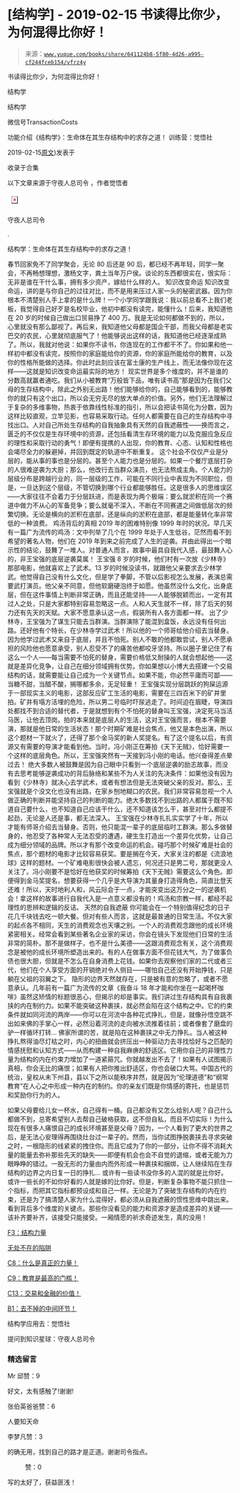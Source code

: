 # [结构学] - 2019-02-15 书读得比你少，为何混得比你好！

> 来源：[`www.yuque.com/books/share/641124b8-5f80-4d26-a995-cf244fceb154/vfrz4y`](https://www.yuque.com/books/share/641124b8-5f80-4d26-a995-cf244fceb154/vfrz4y)



书读得比你少，为何混得比你好！ 

结构学 

结构学 

微信号TransactionCosts 

功能介绍《结构学》：生命体在其生存结构中的求存之道！ 训练营：觉悟社 

2019-02-15[原文](https://mp.weixin.qq.com/s?__biz=MzIzMDYwOTM0Mg==&mid=2247483964&idx=1&sn=a5cc7a203ec011409dc87dc513e0bdd8&chksm=e8b19aeddfc613fbf5617bc83bf10ace2af5b5b7f41bcee54ff73a01af49bf40f7d2634a59bd#rd))发表于 

收录于合集 

以下文章来源于守夜人总司令 ，作者觉悟者 

![](img/bc2181e980331a75ad303873b0f0800b.png)  

守夜人总司令 

. 

结构学：生命体在其生存结构中的求存之道！ 

春节回家免不了同学聚会，无论 80 后还是 90 后，都已经不再年轻，同学一聚会，不再畅想理想，激杨文字，粪土当年万户侯。谈论的东西都很实在，很实际：无非是谁在干什么事，拥有多少资产，嫁给什么样的人。 知识改变命运 知识改变命运，讲的是与你自己的过往对比，而不是用来压过人家一头的秘密武器。因为你根本不清楚别人手上拿的是什么牌！一个小学同学跟我说：我以前总看不上我们老板，我觉得自己好歹是名校毕业，他初中都没有读完，能懂什么！后来，我知道他在 20 岁的时候自己做出口贸易挣了 400 万。我是无论如何都做不到的，所以，心里就没有那么鄙视了。再后来，我知道他父母都是国企干部，而我父母都是老实巴交的农民，心里就彻底服气了！他能够说出这样的话，我知道他已经逐渐成熟了。所以，我就对他说：如果你不读书，你连现在的工作都干不了。你如果和他一样初中都没有读完，按照你的家庭能给你的资源，你的家庭所能给你的教育，以及你的性格所能做的选择。你此时此刻应该在富士康的生产线上，而无法像你现在这样——这就是知识改变命运最实际的地方！ 现实世界是多个维度的，并不是谁的分数高就赢者通吃。我们从小被教育“万般皆下品，唯有读书高”那是因为在我们父母的生存结构中，除此之外别无出路！他们能够给你的，自己能够看到的，能够教你的就只有这个出口，所以会无穷无尽的放大单点的价值。另外，他们无法理解过于复杂的多维事物，热衷于依靠线性标准的指引，所以会把读书简化为分数，因为这样比较直观，立竿见影，也容易采取行动。任何人都需要在自己的生存结构中寻找出口。人对自己所处生存结构的自我抽象具有天然的自我遮蔽性——换而言之，匮乏的不仅仅是生存环境中的资源，还包括看清生存环境的能力以及克服应急反应的理性和采取行动的勇气！即便有提携的人出现，你的教育、心态、认知和性格也会竭尽全力的躲避掉，并回到既定的轨道中不断重复。 这个社会不仅仅产业是分层的，能从事的事也是分层的。甚至个人能力也是分层的。如果一个餐厅底层打杂的人很难逆袭为大厨；那么，他改行去当群众演员，也无法熬成主角。个人能力的层级分布是跨越行业的，同一层级的工作，可能在不同行业中表现为不同职位，但是，一旦达到这个层级，不管切换到哪个行业都能够胜任。这是很多人的思维误区——大家往往不会着力于分层跃进，而是表现为两个极端：要么就淤积在同一个赛道中做力不从心的军备竞争；要么就毫不深入，不断在不同赛道之间做低层次的频繁切换。无论是横向的淤积在底部，还是纵向的淤积在底部，都是能量转化率非常低的一种浪费。 鸡汤背后的真相 2019 年的困难特别像 1999 年时的状况。早几天有一篇广为流传的鸡汤：文中列举了几个在 1999 年处于人生低谷，茫然而看不到希望的著名人物，他们在 2019 年到来之前完成了人生的逆袭。并由此得出一个暗示性的结论，鼓舞了一堆人。对普通人而言，故事中最具自我代入感，最鼓舞人心的，非王宝强的底层逆袭莫属！ 王宝强 8 岁的时候，他们村有一次放《少林寺》那部电影，他就喜欢上了武术。13 岁的时候没读书，就跟他父亲要求去少林学武。他觉得自己没有什么文化，但是学了拳脚，不管以后影视怎么发展，表演总需要武打演员。他父亲不同意，但他软磨硬泡终于如愿。他虽然没什么文化，出身底层，但在这件事情上判断非常正确，而且还能坚持——人能够脱颖而出，一定有其过人之处，只是大家都特别容易忽略这一点。人和人天生就不一样，除了后天的努力还有先天的天赋。大家不愿意承认这一点，假装所有人各方面都一样。 出了少林寺，王宝强为了谋生只能去当群演。当群演除了能混到盒饭，永远没有任何出路。还好他有个特长，在少林寺学过武术！所以他的一个师哥给他介绍去当替身。因为他学过武术又来自于底层，并且不怕死。别人不敢的他都敢尝试，别人不愿承担的风险他也愿意承受，别人忍受不了的痛苦他都咬牙坚持。所以圈子里记住了有这么一个人——每当需要不怕死的替身，需要价格低又耐操的人就会想起他——这就是差异化竞争，让自己在细分领域拥有优势。你如果想以小博大去搭建一个交易结构的话，就需要能让自己成为一个关键节点。如果不能，你必然平庸而可鄙——当糖不甜，当醋不酸，搁哪都多余，无足轻重！ 王宝强实现分层跳跃的狗屎运源于一部现实主义的电影，这部反应矿工生活的电影，需要在三四百米下的矿井里拍。矿井有塌方活埋的危险，所以男二号临时吓尿逃走了。时间迫在眉睫，导演四处都找不到合适的替代者，于是就想到有个不怕死的替身叫王宝强，决定死马当活马医，让他去顶岗。拍的本来就是底层人的生活，这对王宝强而言，根本不需要演，那就是他日常的生活状态！那个时期矿难是社会焦点，他又是本色出演，所以这个题材一下就火了，还得了那个金马奖的新人奖提名。有了这个提名以后，有资源又有需要的导演才能看到他。当时，冯小刚正在筹拍《天下无贼》，恰好需要一个这样的底层角色。所以，王宝强突然有一天接到冯小刚的电话。他兴奋得差点晕过去！ 绝大多数人被鼓舞是因为自己眼中只看到一个底层逆袭的励志故事，而没有去思考能够逆袭成功的背后脉络和某些不为人关注的先决条件：如果他没有因为看到《少林寺》就决心去学武术，或者有想法但是无法突破父亲的反对。那么，王宝强就是个没文化也没有出路，在家乡刨地糊口的农民。我们非常容易忽视一个人做正确的判断并能坚持自己的判断的能力。绝大多数找不到出路的人都属于既不知道自己要什么，也不知道自己应该干什么，还不知道该怎么干，甚至对什么都提不起劲，无论是人还是事，都无法深入。 王宝强在少林寺扎扎实实学了十年，所以才能有师哥介绍去当替身。否则，他只能混一辈子的底层临时工群演。那么多做替身的，他忍受了各种常人无法忍受的遭遇，硬生生打造出一个差异化优势，让自己成为细分领域的品牌。所以才有那个改变命运的机会。碰巧那个时候矿难是社会的焦点，那个题材的电影才比较容易获奖。要是搁在今天，大家关注的都是《流浪地球》这样的题材。一个矿难电影很快会被人遗忘，何况还只是男二号，那就更没人关注了。冯小刚要不是恰好在他获奖的时候筹拍《天下无贼》需要这么个角色。即便得到金马奖提名，想要获得一个几乎是大导演为其量身打造得角色，简直比登天还难！所以，天时地利人和，风云际会于一点，才能突变出这万分之一的逆袭机会！拿这样的故事进行自我代入是一点意义都没有的！鸡汤和宗教一样，都经不起理性的思辨和逻辑的反诘。 天然的自我遮蔽 你可能会在一个特别值得纪念的日子花几千块钱去吃一顿大餐。但对有些人而言，这就是最普通的日常生活。不仅大家的起点各不相同，天生的消费观念也天壤之别。一个人的消费观念跟他的成长环境紧密相关。经常会看到某些著名企业家的采访，你会在镜头下发现他们日常的生活非常的简朴。那不是做样子，也不是什么美德——这跟消费观念有关，这个消费观念是被他的成长环境所塑造出来的。有的人在做事方面不但花钱大气，为了做事负债也很大胆，但就是不怎么在自身消费上花钱。如果你去观察他们家的二代或者三代，他们在个人享受方面的开销绝对令人侧目——哪怕自己还没有开始挣钱，只是躺在父祖的羽翼之下。 隐形的边界天然就存在，只是被有意的忽略了，或者不愿意承认。几年前有一篇广为流传的文章《我奋斗 18 年才能和你坐在一起喝杯咖啡》虽然这矫情的标题很恶心，但揭示的却是事实。我们讲过生存结构具有自我裹挟的内在制约力。如果不能突破这种裹挟，就必然会陷在这个结构之中。它的约束条件就如同河流的两岸——你可以在河流中各种花式挣扎，但是，就像孙悟空跳不出如来佛的手掌心一样，必然沿着河流的走向被水流推着往前；或者像套了磨盘的驴一样循环打转… 佛家所谓的苦，就是陷在这种裹挟之中无力挣扎。当人被这种挣扎熬得油尽灯枯之时，内心的扭曲就会挤压出一种驱动力去寻找恰好与之匹配的情感抚慰和认知方式——从而构建一种自我麻痹的舒适区。它用你自己的非理性力量为结构的内在约束力增加了一道紧箍咒。你就越发出不去了！如果有人试图揭示真相，你会无比的痛恨；如果有人把你推出舒适区，你也会破口大骂。中国古代的统治，皇权从未下州县，县以下之所以能秩序井然，就是因为“伦理道德”和“纲常教育”在人心之中形成一种内在的制约。你的亲友们既是你情感的寄托，也是惩罚和奖励你行为的人。 

如果父母要给儿女一杯水，自己得有一桶。自己都没有又怎么给别人呢？自己什么都做不到，总寄希望别人去帮自己破格获取，这不但自私，而且不切实际！为什么现在有很多人痛恨自己的成长环境甚至是父母？因为，一个人看到了更大的世界之后，是无法心安理得再围绕灶台过一辈子的。然而，当你试图挣脱裹挟去寻求突破之时，一根隐形的线紧紧的拽住你。而且它成为了你的一部分，让你不得不消耗大量的能量去弥补那些先天的缺失——即便有机会也会不自觉的退缩，或者无能为力眼睁睁的错过。一股无形的力量由内而外形成一种裹挟和捆绑，让人继续陷在生存结构的边界之内日复一日的挣扎… 或许有一些读书没你多的人混的就是比你好。或许一些长的不如你好看的人就是嫁的比你好。但是，判断复杂事物不能只抓住一个指标，而把其它指标都预设成和自己一样。无论是为了突破生存结构的内在约束，还是为了搞清楚人家为什么混得好，都必须从自我遮蔽的惯性思维中跳出来。看到背后多个维度的关键点。那些你没看见的能力和资源才是造成差异的关键——该补齐要补齐，该接受只能接受。一厢情愿的祈求奇迹发生，真的没用！ 

[F3：结构力量](http://mp.weixin.qq.com/s?__biz=MzIzMDYwOTM0Mg==&mid=2247483942&idx=1&sn=53a6cd726a0ea5e93ef015690fa25d3b&chksm=e8b19af7dfc613e1f5509b8cebb677a6aa963a98b47438c54e89a8979374e794372cb1f0fe84&scene=21#wechat_redirect) 

[无处不在的陷阱](http://mp.weixin.qq.com/s?__biz=MzAxNDk1NjI2Mw==&mid=2247484260&idx=1&sn=f3324588861aaf43e06fbb35d7c52b41&chksm=9b8a20ecacfda9fa897f6cad58fe127a2ceeaf6053a1912d6817ff115e537f017e2b157c0fee&scene=21#wechat_redirect) 

[C8：什么是真正的力量！](http://mp.weixin.qq.com/s?__biz=MzIzMDYwOTM0Mg==&mid=2247483956&idx=1&sn=ccfa41292bc8b3a7d6c9b16106d38381&chksm=e8b19ae5dfc613f3c10d19d1f54ba5b829b60095e2d5d0c92f73406030ecbedb86e051440415&scene=21#wechat_redirect) 

[C9：教育是最高的门槛！](http://mp.weixin.qq.com/s?__biz=MzIzMDYwOTM0Mg==&mid=2247483912&idx=1&sn=cf949bf4060408096f332d974c5296c6&chksm=e8b19ad9dfc613cf6fd13a4f9d3deea339c4829c48b07865d94eeb7adeaf3f37d45dfb9435d3&scene=21#wechat_redirect) 

[C13：交易和金融的价值！](http://mp.weixin.qq.com/s?__biz=MzIzMDYwOTM0Mg==&mid=2247483930&idx=1&sn=ae65c47055e5a1bf799a5313d32053d3&chksm=e8b19acbdfc613ddcbff8490bf7d7ff6c7afbd985bbf3d6ef051e8f397e179061dc7edbe5fc1&scene=21#wechat_redirect) 

[B1：去不掉的中间环节！](http://mp.weixin.qq.com/s?__biz=MzIzMDYwOTM0Mg==&mid=2247483903&idx=1&sn=e8a21cb816d6a27d869f81463805a208&chksm=e8b1992edfc610380f54d91f9acc9844820c77ce8a5bcedb4f36372c406647f45fd2514a6a77&scene=21#wechat_redirect) 

结构学应用去：觉悟社 

提问到知识星球：守夜人总司令  



### 精选留言  



Mr 邱赞：9 

好文，太有感触了!谢谢!  



张伯英爸爸赞：6 

人要知天命  



李梦凡赞：3 

的确无用，找到自己的路才是正道。谢谢司令指点。  



          赞：0 

写的太好了，获益匪浅！